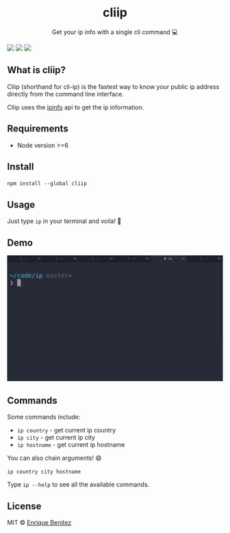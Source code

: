 <h1 align="center">cliip</h1>

<p align="center">Get your ip info with a single cli command 💻</p>

<img src="https://travis-ci.org/bntzio/cliip.svg?branch=master" />
<img src="https://img.shields.io/npm/v/cliip.svg" />
<img src="https://img.shields.io/npm/l/cliip.svg" />

## What is cliip?
Cliip (shorthand for cli-ip) is the fastest way to know your public ip address directly from the command line interface.

Cliip uses the [ipinfo](http://ipinfo.io/) api to get the ip information.

## Requirements
* Node version >=6

## Install
`npm install --global cliip`

## Usage
Just type `ip` in your terminal and voila! 🎊

## Demo
![](cliip.gif)

## Commands
Some commands include:

* `ip country` - get current ip country
* `ip city` - get current ip city
* `ip hostname` - get current ip hostname

You can also chain arguments! 😄

`ip country city hostname`

Type `ip --help` to see all the available commands.

## License
MIT © [Enrique Benitez](https://bntz.io)
